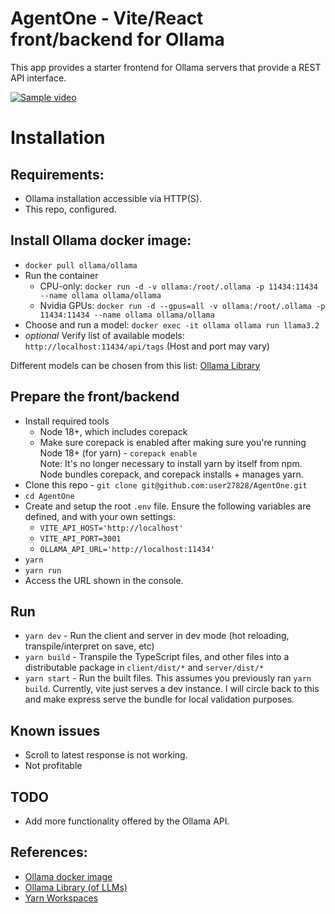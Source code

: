 # AgentOne - Vite/React front/backend for Ollama

This app provides a starter frontend for Ollama servers that provide a REST API interface.

[![Sample video](https://img.youtube.com/vi/vVfMWTNXFLo/0.jpg)](https://www.youtube.com/watch?v=vVfMWTNXFLo)

# Installation

## Requirements:

- Ollama installation accessible via HTTP(S).
- This repo, configured.

## Install Ollama docker image:

- `docker pull ollama/ollama`
- Run the container
  - CPU-only: `docker run -d -v ollama:/root/.ollama -p 11434:11434 --name ollama ollama/ollama`
  - Nvidia GPUs: `docker run -d --gpus=all -v ollama:/root/.ollama -p 11434:11434 --name ollama ollama/ollama`
- Choose and run a model: `docker exec -it ollama ollama run llama3.2`
- _optional_ Verify list of available models: `http://localhost:11434/api/tags` (Host and port may vary)

Different models can be chosen from this list: [Ollama Library](https://ollama.com/library)

## Prepare the front/backend

- Install required tools
  - Node 18+, which includes corepack
  - Make sure corepack is enabled after making sure you're running Node 18+ (for yarn) - `corepack enable`<br />
    Note: It's no longer necessary to install yarn by itself from npm. Node bundles corepack, and corepack installs + manages yarn.
- Clone this repo - `git clone git@github.com:user27828/AgentOne.git`
- `cd AgentOne`
- Create and setup the root `.env` file. Ensure the following variables are defined, and with your own settings:
  - `VITE_API_HOST='http://localhost'`
  - `VITE_API_PORT=3001`
  - `OLLAMA_API_URL='http://localhost:11434'`
- `yarn`
- `yarn run`
- Access the URL shown in the console.

## Run

- `yarn dev` - Run the client and server in dev mode (hot reloading, transpile/interpret on save, etc)
- `yarn build` - Transpile the TypeScript files, and other files into a distributable package in `client/dist/*` and `server/dist/*`
- `yarn start` - Run the built files. This assumes you previously ran `yarn build`. Currently, vite just serves a dev instance. I will circle back to this and make express serve the bundle for local validation purposes.

## Known issues

- Scroll to latest response is not working.
- Not profitable

## TODO

- Add more functionality offered by the Ollama API.

## References:

- [Ollama docker image](https://hub.docker.com/r/ollama/ollama)
- [Ollama Library (of LLMs)](https://ollama.com/library)
- [Yarn Workspaces](https://yarnpkg.com/features/workspaces)
